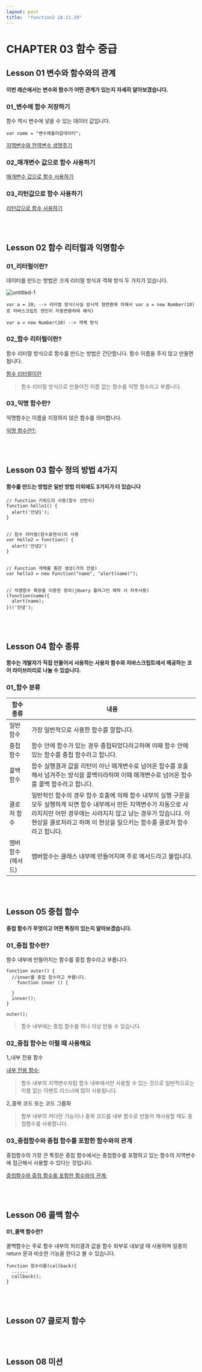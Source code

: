 ```yaml
---
layout: post
title:  "function2 18.11.19"
---
```


CHAPTER 03 함수 중급
=============

Lesson 01 변수와 함수와의 관계
-------------

#### 이번 레슨에서는 변수와 함수가 어떤 관계가 있는지 자세히 알아보겠습니다.

### 01_변수에 함수 저장하기

함수 역시 변수에 넣을 수 있는 데이터 값입니다.

<pre><code>var name = "변수에들어갈데이터";</code></pre>

[지역변수와 전역변수 생명주기](https://jsfiddle.net/wLmq7bdt/)

### 02_매개변수 값으로 함수 사용하기

[매개변수 값으로 함수 사용하기](https://jsfiddle.net/hqtv57ce/)

### 03_리턴값으로 함수 사용하기

[리턴값으로 함수 사용하기](https://jsfiddle.net/40yawcqr/)

<br><br>
Lesson 02 함수 리터럴과 익명함수
-------------

### 01_리터럴이란?

데이터를 만드는 방법은 크게 리터럴 방식과 객체 방식 두 가지가 있습니다.

![untitled-1](https://user-images.githubusercontent.com/42795906/48757663-daa6e400-ece0-11e8-98d9-eec88fe972d0.jpg)

<pre><code>var a = 10; --> 리터럴 방식(사실 암시적 형변환에 의해서 var a = new Number(10)로 자바스크립트 엔진이 자동변환하여 해석)

var a = new Number(10) --> 객체 방식</code></pre>

### 02_함수 리터럴이란?

함수 리터럴 방식으로 함수를 만드는 방법은 간단합니다. 함수 이름을 주지 않고 만들면 됩니다.


[함수 리터럴이란](https://jsfiddle.net/7ajL6xrw/)

> 함수 리터럴 방식으로 만들어진 이름 없는 함수를 익명 함수라고 부릅니다.

### 03_익명 함수란?

익명함수는 이름을 지정하지 않은 함수를 의미합니다.

[익명 함수란?](https://jsfiddle.net/ysfhjd2g/);

<br><br>
Lesson 03 함수 정의 방법 4가지
-------------

#### 함수를 만드는 방법은 일반 방법 이외에도 3가지가 더 있습니다

<pre><code>// function 키워드의 사용(함수 선언식)
function hello1() {
  alert('안녕1');
}


// 함수 리터럴(함수표현식)의 사용
var hello2 = function() {
  alert('안녕2')
}


// Function 객체를 통한 생성(거의 안씀)
var hello3 = new Function("name", "alert(name)");


// 익명함수 확장을 이용한 정의(jQuery 플러그인 제작 시 자주사용)
(function(name){
  alert(name);
})('안녕');</code></pre>

<br><br>
Lesson 04 함수 종류
-------------

#### 함수는 개발자가 직접 만들어서 사용하는 사용자 함수와 자바스크립트에서 제공하는 코어 라이브러리로 나눌 수 있습니다.

### 01_함수 분류

함수 종류 | 내용
---- | ----
일반 함수 | 가장 일반적으로 사용한 함수를 말합니다.
중첩 함수 | 함수 안에 함수가 있는 경우 중첩되었다라고하며 이때 함수 안에 있는 함수를 중첩 함수라고 합니다.
콜백 함수 | 함수 실행결과 값을 리턴이 아닌 매개변수로 넘어온 함수를 호출해서 넘겨주는 방식을 콜백이라하며 이때 매개변수로 넘어온 함수를 콜백 함수라고 합니다.
클로저 함수 | 일반적인 함수의 경우 함수 호출에 의해 함수 내부의 실행 구문을 모두 실행하게 되면 함수 내부에서 만든 지역변수가 자동으로 사라지지만 어떤 경우에는 사라지지 않고 남는 경우가 있습니다. 이 현상을 클로저라고 하며 이 현상을 일으키는 함수를 클로저 함수라고 합니다.
맴버함수(메서드) | 맴버함수는 클래스 내부에 만들어지며 주로 메서드라고 불립니다.

<br><br>
Lesson 05 중첩 함수
-------------

#### 중첩 함수가 무엇이고 어떤 특징이 있는지 알아보겠습니다.

### 01_중첩 함수란?

함수 내부에 만들어지는 함수를 중첩 함수라고 부릅니다.

<pre><code>function outer() {
  //inner를 중첩 함수라고 부릅니다.
	function inner () {
  
  }
  innver();
}

outer();</code></pre>

> 함수 내부에는 중첩 함수를 하나 이상 만들 수 있습니다.

### 02_중첩 함수는 이럴 때 사용해요

1_내부 전용 함수

[내부 전용 함수](https://jsfiddle.net/0mt56poe/);

> 함수 내부의 지역변수처럼 함수 내부에서만 사용할 수 있는 것으로 일반적으로는 이름 없는 이벤트 리스너에 많이 사용됩니다.

2_중복 코드 또는 코드 그룹화

> 함부 내부의 커다란 기능이나 중복 코드를 내부 함수로 만들어 재사용할 때도 중첩함수를 사용합니다.

### 03_중첩함수와 중첩 함수를 포함한 함수와의 관계

중첩함수의 가장 큰 특징은 중첩 함수에서는 중첩함수를 포함하고 있는 함수의 지역변수에 접근해서 사용할 수 있다는 것입니다.

[중첩함수와 중첩 함수를 포함한 함수와의 관계](https://jsfiddle.net/8ucy61vo/);

<br><br>
Lesson 06 콜백 함수
-------------

#### 01_콜백 함수란?

콜백함수는 주로 함수 내부의 처리결과 값을 함수 외부로 내보낼 때 사용하며 일종의 return 문과 비슷한 기능을 한다고 볼 수 있습니다.

<pre><code>function 함수이름(callback){
  ......
  callback();
}</code></pre>


<br><br>
Lesson 07 클로저 함수
-------------

<br><br>
Lesson 08 미션
-------------


